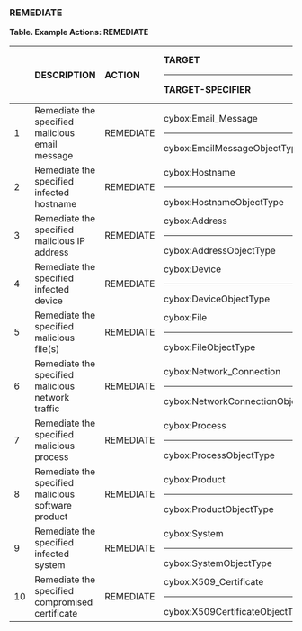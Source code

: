 ### REMEDIATE
**Table. Example Actions: REMEDIATE**

|  | DESCRIPTION | ACTION | TARGET<hr>TARGET-SPECIFIER | ACTUATOR<hr>ACTUATOR-SPECIFIER | MODIFIER | 
| :--- | :--- | :--- | :--- | :--- | :--- | 
| 1 | Remediate the specified malicious email message | REMEDIATE | cybox:Email_Message<hr>cybox:EmailMessageObjectType | <hr> | [report-to] | 
| 2 | Remediate the specified infected hostname | REMEDIATE | cybox:Hostname<hr>cybox:HostnameObjectType | <hr> | [report-to] | 
| 3 | Remediate the specified malicious IP address | REMEDIATE | cybox:Address<hr>cybox:AddressObjectType | <hr> | [report-to] | 
| 4 | Remediate the specified infected device | REMEDIATE | cybox:Device<hr>cybox:DeviceObjectType | <hr> | [report-to] | 
| 5 | Remediate the specified malicious file(s) | REMEDIATE | cybox:File<hr>cybox:FileObjectType | <hr> | [report-to] | 
| 6 | Remediate the specified malicious network traffic | REMEDIATE | cybox:Network_Connection<hr>cybox:NetworkConnectionObjectType | <hr> | [report-to] | 
| 7 | Remediate the specified malicious process | REMEDIATE | cybox:Process<hr>cybox:ProcessObjectType | <hr> | [report-to] | 
| 8 | Remediate the specified malicious software product | REMEDIATE | cybox:Product<hr>cybox:ProductObjectType | <hr> | [report-to] | 
| 9 | Remediate the specified infected system | REMEDIATE | cybox:System<hr>cybox:SystemObjectType | <hr> | [report-to] | 
| 10 | Remediate the specified compromised certificate | REMEDIATE | cybox:X509_Certificate<hr>cybox:X509CertificateObjectType | <hr> | [report-to] | 

